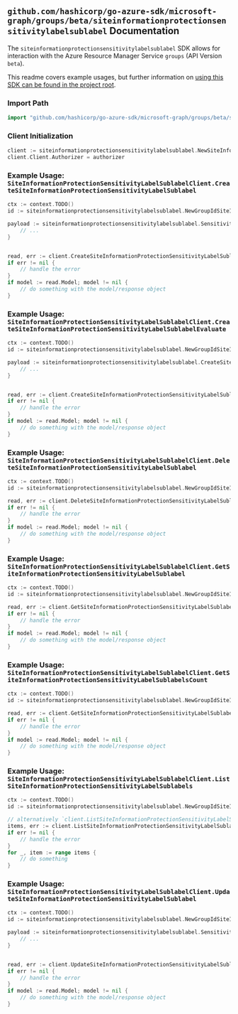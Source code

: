 
## `github.com/hashicorp/go-azure-sdk/microsoft-graph/groups/beta/siteinformationprotectionsensitivitylabelsublabel` Documentation

The `siteinformationprotectionsensitivitylabelsublabel` SDK allows for interaction with the Azure Resource Manager Service `groups` (API Version `beta`).

This readme covers example usages, but further information on [using this SDK can be found in the project root](https://github.com/hashicorp/go-azure-sdk/tree/main/docs).

### Import Path

```go
import "github.com/hashicorp/go-azure-sdk/microsoft-graph/groups/beta/siteinformationprotectionsensitivitylabelsublabel"
```


### Client Initialization

```go
client := siteinformationprotectionsensitivitylabelsublabel.NewSiteInformationProtectionSensitivityLabelSublabelClientWithBaseURI("https://management.azure.com")
client.Client.Authorizer = authorizer
```


### Example Usage: `SiteInformationProtectionSensitivityLabelSublabelClient.CreateSiteInformationProtectionSensitivityLabelSublabel`

```go
ctx := context.TODO()
id := siteinformationprotectionsensitivitylabelsublabel.NewGroupIdSiteIdInformationProtectionSensitivityLabelID("groupIdValue", "siteIdValue", "sensitivityLabelIdValue")

payload := siteinformationprotectionsensitivitylabelsublabel.SensitivityLabel{
	// ...
}


read, err := client.CreateSiteInformationProtectionSensitivityLabelSublabel(ctx, id, payload)
if err != nil {
	// handle the error
}
if model := read.Model; model != nil {
	// do something with the model/response object
}
```


### Example Usage: `SiteInformationProtectionSensitivityLabelSublabelClient.CreateSiteInformationProtectionSensitivityLabelSublabelEvaluate`

```go
ctx := context.TODO()
id := siteinformationprotectionsensitivitylabelsublabel.NewGroupIdSiteIdInformationProtectionSensitivityLabelID("groupIdValue", "siteIdValue", "sensitivityLabelIdValue")

payload := siteinformationprotectionsensitivitylabelsublabel.CreateSiteInformationProtectionSensitivityLabelSublabelEvaluateRequest{
	// ...
}


read, err := client.CreateSiteInformationProtectionSensitivityLabelSublabelEvaluate(ctx, id, payload)
if err != nil {
	// handle the error
}
if model := read.Model; model != nil {
	// do something with the model/response object
}
```


### Example Usage: `SiteInformationProtectionSensitivityLabelSublabelClient.DeleteSiteInformationProtectionSensitivityLabelSublabel`

```go
ctx := context.TODO()
id := siteinformationprotectionsensitivitylabelsublabel.NewGroupIdSiteIdInformationProtectionSensitivityLabelIdSublabelID("groupIdValue", "siteIdValue", "sensitivityLabelIdValue", "sensitivityLabelId1Value")

read, err := client.DeleteSiteInformationProtectionSensitivityLabelSublabel(ctx, id, siteinformationprotectionsensitivitylabelsublabel.DefaultDeleteSiteInformationProtectionSensitivityLabelSublabelOperationOptions())
if err != nil {
	// handle the error
}
if model := read.Model; model != nil {
	// do something with the model/response object
}
```


### Example Usage: `SiteInformationProtectionSensitivityLabelSublabelClient.GetSiteInformationProtectionSensitivityLabelSublabel`

```go
ctx := context.TODO()
id := siteinformationprotectionsensitivitylabelsublabel.NewGroupIdSiteIdInformationProtectionSensitivityLabelIdSublabelID("groupIdValue", "siteIdValue", "sensitivityLabelIdValue", "sensitivityLabelId1Value")

read, err := client.GetSiteInformationProtectionSensitivityLabelSublabel(ctx, id, siteinformationprotectionsensitivitylabelsublabel.DefaultGetSiteInformationProtectionSensitivityLabelSublabelOperationOptions())
if err != nil {
	// handle the error
}
if model := read.Model; model != nil {
	// do something with the model/response object
}
```


### Example Usage: `SiteInformationProtectionSensitivityLabelSublabelClient.GetSiteInformationProtectionSensitivityLabelSublabelsCount`

```go
ctx := context.TODO()
id := siteinformationprotectionsensitivitylabelsublabel.NewGroupIdSiteIdInformationProtectionSensitivityLabelID("groupIdValue", "siteIdValue", "sensitivityLabelIdValue")

read, err := client.GetSiteInformationProtectionSensitivityLabelSublabelsCount(ctx, id, siteinformationprotectionsensitivitylabelsublabel.DefaultGetSiteInformationProtectionSensitivityLabelSublabelsCountOperationOptions())
if err != nil {
	// handle the error
}
if model := read.Model; model != nil {
	// do something with the model/response object
}
```


### Example Usage: `SiteInformationProtectionSensitivityLabelSublabelClient.ListSiteInformationProtectionSensitivityLabelSublabels`

```go
ctx := context.TODO()
id := siteinformationprotectionsensitivitylabelsublabel.NewGroupIdSiteIdInformationProtectionSensitivityLabelID("groupIdValue", "siteIdValue", "sensitivityLabelIdValue")

// alternatively `client.ListSiteInformationProtectionSensitivityLabelSublabels(ctx, id, siteinformationprotectionsensitivitylabelsublabel.DefaultListSiteInformationProtectionSensitivityLabelSublabelsOperationOptions())` can be used to do batched pagination
items, err := client.ListSiteInformationProtectionSensitivityLabelSublabelsComplete(ctx, id, siteinformationprotectionsensitivitylabelsublabel.DefaultListSiteInformationProtectionSensitivityLabelSublabelsOperationOptions())
if err != nil {
	// handle the error
}
for _, item := range items {
	// do something
}
```


### Example Usage: `SiteInformationProtectionSensitivityLabelSublabelClient.UpdateSiteInformationProtectionSensitivityLabelSublabel`

```go
ctx := context.TODO()
id := siteinformationprotectionsensitivitylabelsublabel.NewGroupIdSiteIdInformationProtectionSensitivityLabelIdSublabelID("groupIdValue", "siteIdValue", "sensitivityLabelIdValue", "sensitivityLabelId1Value")

payload := siteinformationprotectionsensitivitylabelsublabel.SensitivityLabel{
	// ...
}


read, err := client.UpdateSiteInformationProtectionSensitivityLabelSublabel(ctx, id, payload)
if err != nil {
	// handle the error
}
if model := read.Model; model != nil {
	// do something with the model/response object
}
```
